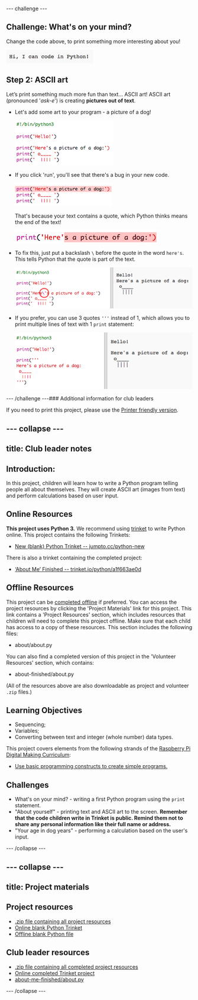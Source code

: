 --- challenge ---
## Challenge: What's on your mind?
Change the code above, to print something more interesting about you!

![screenshot](images/me-mind.png)



## Step 2: ASCII art

Let’s print something much more fun than text… ASCII art! ASCII art (pronounced '_ask-e_') is creating __pictures out of text__.



+ Let's add some art to your program - a picture of a dog!

    ![screenshot](images/me-dog.png)

+ If you click 'run', you'll see that there's a bug in your new code.

    ![screenshot](images/me-dog-bug.png)

    That's because your text contains a quote, which Python thinks means the end of the text!

    ![screenshot](images/me-dog-quote.png) 

+ To fix this, just put a backslash `\` before the quote in the word `here's`. This tells Python that the quote is part of the text.

    ![screenshot](images/me-dog-bug-fix.png)

+ If you prefer, you can use 3 quotes `'''` instead of 1, which allows you to print multiple lines of text with 1 `print` statement:

    ![screenshot](images/me-dog-triple-quote.png)




--- /challenge ---### Additional information for club leaders

If you need to print this project, please use the [Printer friendly version](https://projects.raspberrypi.org/en/projects/about-me).


--- collapse ---
---
title: Club leader notes
---


## Introduction:
In this project, children will learn how to write a Python program telling people all about themselves. They will create ASCII art (images from text) and perform calculations based on user input.

## Online Resources

__This project uses Python 3.__ We recommend using [trinket](https://trinket.io/) to write Python online. This project contains the following Trinkets:

+ [New (blank) Python Trinket -- jumpto.cc/python-new](http://jumpto.cc/python-new)

There is also a trinket containing the completed project:

+ [‘About Me’ Finished -- trinket.io/python/a1f663ae0d](https://trinket.io/python/a1f663ae0d)

## Offline Resources
This project can be [completed offline](https://www.codeclubprojects.org/en-GB/resources/python-working-offline/) if preferred. You can access the project resources by clicking the 'Project Materials' link for this project. This link contains a 'Project Resources' section, which includes resources that children will need to complete this project offline. Make sure that each child has access to a copy of these resources. This section includes the following files:

+ about/about.py

You can also find a completed version of this project in the 'Volunteer Resources' section, which contains:

+ about-finished/about.py

(All of the resources above are also downloadable as project and volunteer `.zip` files.)

## Learning Objectives
+ Sequencing;
+ Variables;
+ Converting between text and integer (whole number) data types.

This project covers elements from the following strands of the [Raspberry Pi Digital Making Curriculum](http://rpf.io/curriculum):

+ [Use basic programming constructs to create simple programs.](https://www.raspberrypi.org/curriculum/programming/creator)

## Challenges
+ What's on your mind? - writing a first Python program using the `print` statement.
+ "About yourself" - printing text and ASCII art to the screen. __Remember that the code children write in Trinket is public. Remind them not to share any personal information like their full name or address.__
+ "Your age in dog years" - performing a calculation based on the user's input.

--- /collapse ---


--- collapse ---
---
title: Project materials
---
## Project resources
* [.zip file containing all project resources](resources/about-me-project-resources.zip)
* [Online blank Python Trinket](http://jumpto.cc/python-new)
* [Offline blank Python file](resources/new-new.py)

## Club leader resources
* [.zip file containing all completed project resources](resources/about-me-volunteer-resources.zip)
* [Online completed Trinket project](https://trinket.io/python/a1f663ae0d)
* [about-me-finished/about.py](resources/about-me-finished-about.py)

--- /collapse ---
